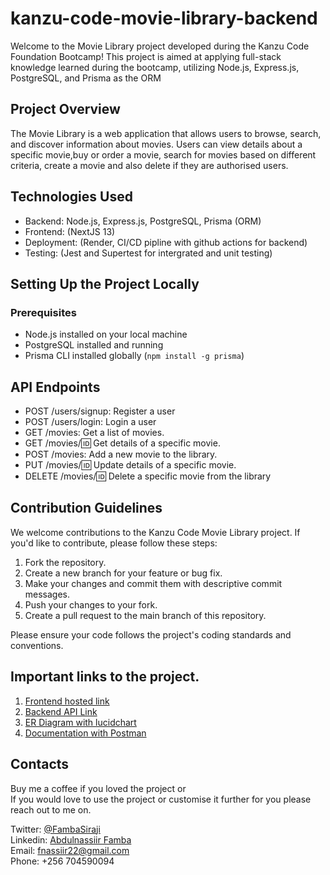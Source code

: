 # kanzu-code-movie-library-backend
Welcome to the Movie Library project developed during the Kanzu Code Foundation Bootcamp! This project is aimed at applying full-stack knowledge learned during the bootcamp, utilizing Node.js, Express.js, PostgreSQL, and Prisma as the ORM

## Project Overview
The Movie Library is a web application that allows users to browse, search, and discover information about movies. Users can view details about a specific movie,buy or order a movie, search for movies based on different criteria, create a movie and also delete if they are authorised users.

## Technologies Used
- Backend: Node.js, Express.js, PostgreSQL, Prisma (ORM)
- Frontend: (NextJS 13)
- Deployment: (Render, CI/CD pipline with github actions for backend)
- Testing: (Jest and Supertest for intergrated and unit testing)

## Setting Up the Project Locally
### Prerequisites
- Node.js installed on your local machine
- PostgreSQL installed and running
- Prisma CLI installed globally (`npm install -g prisma`)

## API Endpoints
- POST /users/signup: Register a user
- POST /users/login: Login a user
- GET /movies: Get a list of movies.
- GET /movies/:id: Get details of a specific movie.
- POST /movies: Add a new movie to the library.
- PUT /movies/:id: Update details of a specific movie.
- DELETE /movies/:id: Delete a specific movie from the library

## Contribution Guidelines
We welcome contributions to the Kanzu Code Movie Library project. If you'd like to contribute, please follow these steps:

1. Fork the repository.
2. Create a new branch for your feature or bug fix.
3. Make your changes and commit them with descriptive commit messages.
4. Push your changes to your fork.
5. Create a pull request to the main branch of this repository.

Please ensure your code follows the project's coding standards and conventions.

## Important links to the project.
1. [Frontend hosted link]()
2. [Backend API Link]()
3. [ER Diagram with lucidchart](https://lucid.app/lucidchart/d9c363b5-a52c-4931-b422-88986f26ccb1/edit?viewport_loc=-11%2C-11%2C1480%2C659%2C0_0&invitationId=inv_b648fb57-41ee-49c8-a26d-4aefdb0898d7)
4. [Documentation with Postman](https://documenter.getpostman.com/view/10339527/2s9YXccjKD)

## Contacts
Buy me a coffee if you loved the project or <br>
If you would love to use the project or customise it further for you please reach out to me on.

Twitter: [@FambaSiraji](https://twitter.com/FambaSiraji) <br>
Linkedin: [Abdulnassiir Famba](https://www.linkedin.com/in/abdulnassiir-famba-87a861100/)<br>
Email: fnassiir22@gmail.com <br>
Phone: +256 704590094<br>

